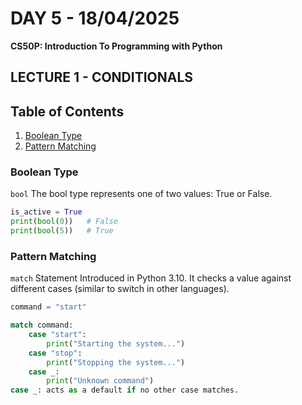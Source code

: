 # **DAY 5 - 18/04/2025**

**CS50P: Introduction To Programming with Python**

## LECTURE 1 - CONDITIONALS

## Table of Contents
1. [Boolean Type](#boolean-type)
2. [Pattern Matching](#pattern-matching)


### Boolean Type
`bool`
The bool type represents one of two values: True or False.

```python
is_active = True
print(bool(0))   # False
print(bool(5))   # True
```

### Pattern Matching
`match` Statement
Introduced in Python 3.10. It checks a value against different cases (similar to switch in other languages).

```python
command = "start"

match command:
    case "start":
        print("Starting the system...")
    case "stop":
        print("Stopping the system...")
    case _:
        print("Unknown command")
case _: acts as a default if no other case matches.
```